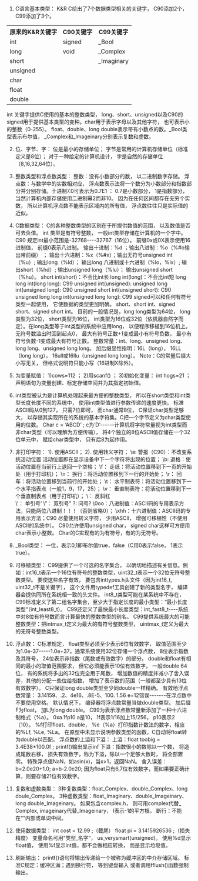 1. C语言基本类型：
K&R C给出了7个数据类型相关的关键字， C90添加2个， C99添加了3个。
<table>
<tr><th>原来的K&R关键字</th><th>C90关键字</th><th>C99关键字</th></tr>
<tr><td>int</td><td>signed</td><td>_Bool</td></tr>
<tr><td>long</td><td>void</td><td>_Complex</td></tr>
<tr><td>short</td><td></td><td>_Imaginary</td></tr>
<tr><td>unsigned</td><td></td><td></td></tr>
<tr><td>char</td><td></td><td></td></tr>
<tr><td>float</td><td></td><td></td></tr>
<tr><td>double</td><td></td><td></td></tr>
</table>
int 关键字提供C使用的基本的整数类型， long、short、unsigned以及C90的signed用于提供基本类型的变种。char用于表示字母以及其他字符， 也可表示小的整数（0-255）。
float、double、long double表示带有小数点的数。_Bool类型表示布尔值， _Complex和_Imageinary分别表示复数和虚数。

2. 位、字节、字：
位是最小的存储单位； 字节是常用的计算机存储单位（标准定义是8位）； 对于一种给定的计算机设计， 字是自然的存储单位（8,16,32,64位）。

3. 整数类型和浮点数类型：
整数：没有小数部分的数， 以二进制数字存储。
浮点数：与数学中的实数相对应， 浮点数表示法将一个数分为小数部分和指数部分并分别存储。十进制7.0可表示为0.7E1 ： 0.7是小数部分， 1是指数部分，当然计算机内部存储使用二进制幂2而非10。
因为在任何区间都存在无穷个实数， 所以计算机浮点数不能表示区域内的所有值， 浮点数往往只是实际值的近似。

4. C数据类型：
C的各种整数类型的区别在于所提供数值的范围， 以及数值是否可去负值。
int 类型是有符号整数， 一般int类型存储在计算机的一个字中。C90 规定int最小范围是-32768----32767（16位）。
前缀0x或0X表示使用16进制值， 前缀0表示八进制。
输出十进制：%d ；输出八进制：%o（%#o输出带前缀） ； 输出十六进制：%x（%#x）；输出无符号unsigned int（%u）; 输出long（%ld）； 输出long 八进制或十六进制（%lo，%lx）;
输出short（%hd）; 输出unsigned long（%lu）； 输出unsigned short（%hu）。
short int(short)：不会比int长
long int(long)：不会比int短
long long int(long long): C99
unsigned int(unsigned):
unsigned long int(unsigned long): C90
unsigned short int(unsigned short): C90
unsigned long long int(unsigned long long): C99
signed可以和任何有符号类型一起使用， 它使数据的类型更加明确。
short、short int、signed short、signed short int。
目前的一般情况是，long long类型为64位， long类型为32位， short类型为16位， int类型为16位或32位（依机器自然字而定）。在long类型等于int类型的系统中应用long， 以便程序移植到16位机上。
无符号数溢出时回到起点0， 最大有符号正数+1变成最小有符号负数， 最小有符号负数-1变成最大有符号正数。
整数常量：int、long、unsigned long、long long、unsigned long long。
加后缀显性指明：16L（long）， 16LL（long long）， 16ull或16llu（unsigned long long）。
Note：C的常量后缀大小写无关， 但格式说明符只能小写（16进制X除外）。

5. 为变量赋值：
1)cows=112 ；
2)用scanf() ；
3)初始化变量： int hogs=21 ；声明语句为变量创建、标定存储空间并为其指定初始值。

6. int类型被认为是计算机处理起来最方便的整数类型， 所以在short类型和int类型长度长度不同的系统中， 使用int类型值进行参数传递的速度更快。
标准ASCII码从0到127， 只需7位即可， 而char通常8位， C保证char类型足够大， 以存储其实现所在的系统的基本字符集。C把一个字节定义为char类型使用的位数。
Char c = ‘ABCD’ ; c为’D’------计算机将字符常量视为int类型而非char类型（可以理解为方便传输）， 将4个独立的8位ASCII值存储在一个32位单元中， 赋给char类型中， 只有后8为起作用。

7. 非打印字符：
1). 使用ASCII；
2). 使用转义字符；
   \a:    警报（C90）：不改变系统活动位置 活动位置即在显示设备中下一个字符将出现的位置；
   \b:    退格：使活动位置在当前行上退回一个空格；
   \f：   走纸：将活动位置移到下一页的开始处（用于打印机）；
   \n：   换行：将活动位置移到下一行的开始处；
   \r：   回车：将活动位置移到当前行的开始处；
   \t：   水平制表符：将活动位置移到下一个水平指表点（一般1，9，17，25）；
   \v：   垂直制表符：将活动位置移到下一个垂直制表点（用于打印机）；
   \\：   反斜杠\
   \’：   单引号’
   \”：   双引号” 
   \?:    问号?
   \0oo：八进制值：ASCII码的专用表示方法，只能两位八进制！！！（否则省略0）； 
   \xhh：十六进制值：ASCII码的专用表示方法；C90
尽量使用转义字符， 少用ASCII，    增强可移植性（不使用ASCII的系统中）。
C90允许使用unsigned char， signed char这样可方便用char表示小整数。
Char的C实现有的为有符号，有的为无符号。

8. _Bool类型：
一位，表示0,1即布尔值true，false（C用0表示false， 1表示true）。

9. 可移植类型：
C99提供了一个可选的名字集合， 以确切地描述有关信息。例如：int16_t表示一个16位有符号的整数类型，uint32_t表示一个32位无符号整数类型。
要使这些名字有效， 要包含inttypes.h头文件（因为int16_t, uint32_t不是关键字）， 这个文件用typedef工具创建了新的类型名字， 编译器会提供同所在系统相一致的头文件。
int8_t类型可能在某系统中不存在， C99标准定义了第二组名字集合，至少大于指定长度的最小类型：“最小长度类型“（int_least8_t）。
C99还定义了最快最小长度类型：int_fast8_t----系统中对8位有符号数而言计算最快的整数类型的别名。
C99提供系统最大的可能整数类型：把intmax_t定义为最大的有符号整数类型， uintmax_t定义为最大的无符号整数类型。

10. 浮点数：
C标准规定， float类型必须至少表示6位有效数字， 取值范围至少为1.0e-37-----1.0e+37。通常系统使用32位存储一个浮点数， 8位表示指数及其符号， 24位表示非指数（尾数或有效数字）的部分。
double和float有相同的最小的取值范围要求， 但它必须能表示10位有效数字， 一般double 64位， 有的系统将多出的32位完全用于尾数， 增加数值的精度并减小了舍入误差，其他的分配一些位给指数， 增加了表示数的范围（一般都至少具有13位有效数字）。
C只保证long double类型至少同double一样精确。
有效地浮点数常量：
3.14159、.2、4e16、.8E-5、100.
1.56  e+12错误-------在浮点数中不要使用空格。
默认情况下， 编译器将浮点数常量当做double类型。
加后缀F为float， 加L为long double。
C99为表示浮点数常量新添加了一种十六进制格式（%a）。
0xa.1fp10  a是10，.1f表示1/16加上15/256， p10表示2（10）。
%f打印float、double， %e（%a）打印指数计数法的数字，相应的%Lf, %Le, %La。
在原型中未显示说明参数类型的函数，C自动将float转为double以匹配。
浮点数的上溢和下溢：
上溢：float toobig = 3.4E38*100.0f ; printf()输出显示inf
下溢：指数很小的数除以一个数， 将造成尾数右移， 损失有效数字，称为下溢，除以一个足够大数时， 将全部置零。
特殊浮点值NaN，如asin(x)，当x>1，返回NaN。
舍入误差：b=2.0e20+1.0; a=b-2.0e20; 因为float只有6,7位有效数字，而如果要正确计算，则要存储21位有效数字。

11. 复数和虚数类型：
3种复数类型：float_Complex、double_Complex、long doule_Complex。
3种虚数类型：float_Imaginary、double_Imageinary、long double_Imageinary。
如果包含complex.h， 则可用complex代替_    Complex, imageinary代替_Imageinary，
I表示-1的平方根。
断行：不能在“”内部或单词中间。

12. 使用数据类型：
int cost = 12.99 ;（截尾）
float pi = 3.1415926536 ;（损失精度）
变量命名可用“类型_名字”， us_verysmart(unsigned)。
使用%d显示float值， 使用%f显示int值，都不会做相应转换， 而是显示垃圾值。

13. 刷新输出：
printf()语句将输出传递给一个被称为缓冲区的中介存储区域。
标准C规定：缓冲区满；遇到换行符， 等到键盘输入
或者调用fflush()函数强制输出。